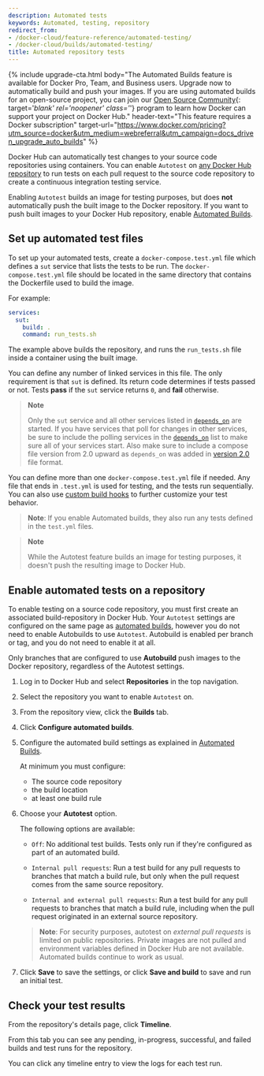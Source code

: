 ```yaml
---
description: Automated tests
keywords: Automated, testing, repository
redirect_from:
- /docker-cloud/feature-reference/automated-testing/
- /docker-cloud/builds/automated-testing/
title: Automated repository tests
---
```


{% include upgrade-cta.html
  body="The Automated Builds feature is available for Docker Pro, Team, and Business users. Upgrade now to automatically build and push your images. If you are using automated builds for an open-source project, you can join our [Open Source Community](https://www.docker.com/community/open-source/application){: target='_blank' rel='noopener' class='_'} program to learn how Docker can support your project on Docker Hub."
  header-text="This feature requires a Docker subscription"
  target-url="https://www.docker.com/pricing?utm_source=docker&utm_medium=webreferral&utm_campaign=docs_driven_upgrade_auto_builds"
%}

Docker Hub can automatically test changes to your source code repositories
using containers. You can enable `Autotest` on [any Docker Hub repository](../repos/index.md)
to run tests on each pull request to the source code repository to create a
continuous integration testing service.

Enabling `Autotest` builds an image for testing purposes, but does **not**
automatically push the built image to the Docker repository. If you want to push
built images to your Docker Hub repository, enable [Automated Builds](index.md).

## Set up automated test files

To set up your automated tests, create a `docker-compose.test.yml` file which
defines a `sut` service that lists the tests to be run.
The `docker-compose.test.yml` file should be located in the same directory that
contains the Dockerfile used to build the image.

For example:

```yaml
services:
  sut:
    build: .
    command: run_tests.sh
```

The example above builds the repository, and runs the `run_tests.sh` file inside
a container using the built image.

You can define any number of linked services in this file. The only requirement
is that `sut` is defined. Its return code determines if tests passed or not.
Tests **pass** if the `sut` service returns `0`, and **fail** otherwise.

> **Note**
> 
> Only the `sut` service and all other services listed in
> [`depends_on`](../../compose/compose-file/compose-file-v2.md#depends_on) are
> started. If you have services that poll for changes in other services, be sure
> to include the polling services in the [`depends_on`](../../compose/compose-file/compose-file-v2.md#depends_on)
> list to make sure all of your services start.
> Also make sure to include a compose file version from 2.0 upward as `depends_on`
> was added in [version 2.0](../../compose/compose-file/compose-versioning.md#version-2)
> file format.

You can define more than one `docker-compose.test.yml` file if needed. Any file
that ends in `.test.yml` is used for testing, and the tests run sequentially.
You can also use [custom build hooks](advanced.md#override-build-test-or-push-commands)
to further customize your test behavior.

> **Note**: If you enable Automated builds, they also run any tests defined
in the `test.yml` files.

> **Note**
>
> While the Autotest feature builds an image for testing purposes, it
> doesn't push the resulting image to Docker Hub.

## Enable automated tests on a repository

To enable testing on a source code repository, you must first create an
associated build-repository in Docker Hub.  Your `Autotest` settings are
configured on the same page as [automated builds](index.md), however
you do not need to enable Autobuilds to use `Autotest`. Autobuild is enabled per
branch or tag, and you do not need to enable it at all.

Only branches that are configured to use **Autobuild** push images to the
Docker repository, regardless of the Autotest settings.

1. Log in to Docker Hub and select **Repositories** in the top navigation.

2. Select the repository you want to enable `Autotest` on.

3. From the repository view, click the **Builds** tab.

4. Click **Configure automated builds**.

5. Configure the automated build settings as explained in [Automated Builds](index.md).

    At minimum you must configure:

    * The source code repository
    * the build location
    * at least one build rule

6. Choose your **Autotest** option.

    The following options are available:

    * `Off`: No additional test builds. Tests only run if they're configured
    as part of an automated build.

    * `Internal pull requests`: Run a test build for any pull requests
    to branches that match a build rule, but only when the pull request comes
    from the same source repository.

    * `Internal and external pull requests`: Run a test build for any
    pull requests to branches that match a build rule, including when the
    pull request originated in an external source repository.

    > **Note**: For security purposes, autotest on _external pull requests_ is
    limited on public repositories. Private images are not pulled and
    environment variables defined in Docker Hub are not
    available. Automated builds continue to work as usual.

7. Click **Save** to save the settings, or click **Save and build** to save and
run an initial test.

## Check your test results

From the repository's details page, click **Timeline**.

From this tab you can see any pending, in-progress, successful, and failed
builds and test runs for the repository.

You can click any timeline entry to view the logs for each test run.
